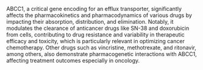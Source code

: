 ABCC1, a critical gene encoding for an efflux transporter, significantly affects the pharmacokinetics and pharmacodynamics of various drugs by impacting their absorption, distribution, and elimination. Notably, it modulates the clearance of anticancer drugs like SN-38 and doxorubicin from cells, contributing to drug resistance and variability in therapeutic efficacy and toxicity, which is particularly relevant in optimizing cancer chemotherapy. Other drugs such as vincristine, methotrexate, and ritonavir, among others, also demonstrate pharmacogenetic interactions with ABCC1, affecting treatment outcomes especially in oncology.